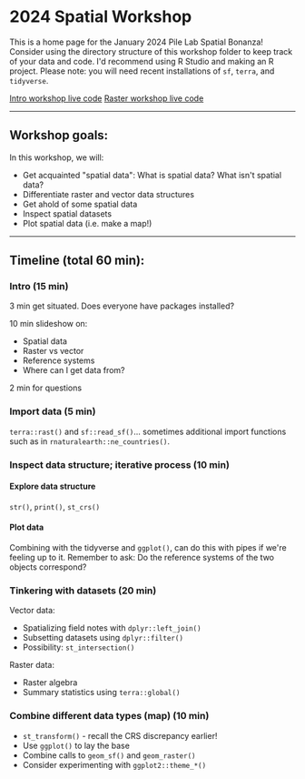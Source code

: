 # 2024 Spatial Workshop

This is a home page for the January 2024 Pile Lab Spatial Bonanza! Consider using the directory structure of this workshop folder to keep track of your data and code. I'd recommend using R Studio and making an R project. Please note: you will need recent installations of `sf`, `terra`, and `tidyverse`.

[Intro workshop live code](https://github.com/JepsonNomad/spatialWorkshop_2024/blob/main/code/000_livecode_intro.R)
[Raster workshop live code](https://github.com/JepsonNomad/spatialWorkshop_2024/blob/main/code/001_livecode_rasters.R)

-----

## Workshop goals:

In this workshop, we will:
- Get acquainted "spatial data": What is spatial data? What isn't spatial data?
- Differentiate raster and vector data structures
- Get ahold of some spatial data
- Inspect spatial datasets
- Plot spatial data (i.e. make a map!)

-----

## Timeline (total 60 min):
### Intro (15 min)
3 min get situated. Does everyone have packages installed?

10 min slideshow on:
- Spatial data
- Raster vs vector
- Reference systems
- Where can I get data from?

2 min for questions

### Import data (5 min)
`terra::rast()` and `sf::read_sf()`... sometimes additional import functions such as in `rnaturalearth::ne_countries()`.

### Inspect data structure; iterative process (10 min)
#### Explore data structure
`str()`, `print()`, `st_crs()`
#### Plot data 
Combining with the tidyverse and `ggplot()`, can do this with pipes if we're feeling up to it. Remember to ask: Do the reference systems of the two objects correspond?


### Tinkering with datasets (20 min)
Vector data:
- Spatializing field notes with `dplyr::left_join()`
- Subsetting datasets using `dplyr::filter()`
- Possibility: `st_intersection()`

Raster data:
- Raster algebra
- Summary statistics using `terra::global()`


### Combine different data types (map) (10 min)
- `st_transform()` - recall the CRS discrepancy earlier!
- Use `ggplot()` to lay the base
- Combine calls to `geom_sf()` and `geom_raster()`
- Consider experimenting with `ggplot2::theme_*()`
